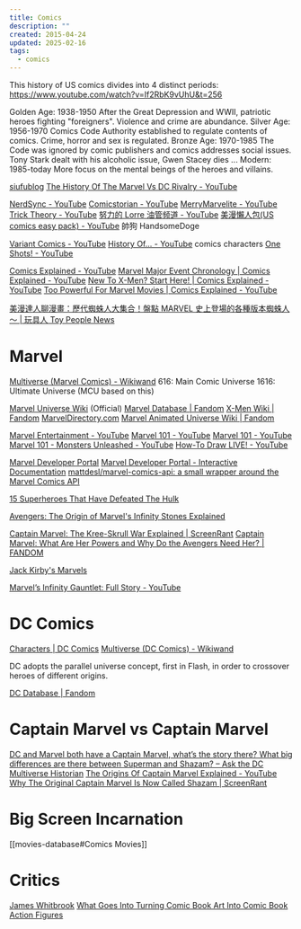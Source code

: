 ```yaml
---
title: Comics
description: ""
created: 2015-04-24
updated: 2025-02-16
tags:
  - comics
---
```


This history of US comics divides into 4 distinct periods:
<https://www.youtube.com/watch?v=If2RbK9vUhU&t=256>

Golden Age: 1938-1950
After the Great Depression and WWII, patriotic heroes fighting "foreigners". Violence and crime are abundance.
Silver Age: 1956-1970
Comics Code Authority established to regulate contents of comics. Crime, horror and sex is regulated.
Bronze Age: 1970-1985
The Code was ignored by comic publishers and comics addresses social issues. Tony Stark dealt with his alcoholic issue, Gwen Stacey dies ...
Modern: 1985-today
More focus on the mental beings of the heroes and villains.

[siufublog](https://siufublog.wordpress.com/)
[The History Of The Marvel Vs DC Rivalry - YouTube](https://www.youtube.com/watch?v=sXmyW7rCVR0)

[NerdSync - YouTube](https://www.youtube.com/@NerdSyncProductions)
[Comicstorian - YouTube](https://www.youtube.com/@comicstorian)
[MerryMarvelite - YouTube](https://www.youtube.com/@MerryMarvelite)
[Trick Theory - YouTube](https://www.youtube.com/@tricktheorists)
[努力的 Lorre 油管频道 - YouTube](https://www.youtube.com/@lorre1349)
[美漫懶人包(US comics easy pack) - YouTube](https://www.youtube.com/playlist?list=PLSYYuRn7FAnX5FQjaTH51siG6bPP7JslH) 帥狗 HandsomeDoge

[Variant Comics - YouTube](https://www.youtube.com/@variant)
[History Of... - YouTube](https://www.youtube.com/playlist?list=PL92anhRfLV9IlgS10t4BhlBR6e2s7ZoWL) comics characters
[One Shots! - YouTube](https://www.youtube.com/playlist?list=PL92anhRfLV9Lyqxv3wCONNfSB25D3loVN)

[Comics Explained - YouTube](https://www.youtube.com/@comics_explained)
[Marvel Major Event Chronology | Comics Explained - YouTube](https://www.youtube.com/playlist?list=PL9sO35KZL50yZh5dXW-7l93VZp7Ct4vYA)
[New To X-Men? Start Here! | Comics Explained - YouTube](https://www.youtube.com/playlist?list=PL9sO35KZL50y6mF4N-NCUXeAtj9P78_Cp)
[Too Powerful For Marvel Movies | Comics Explained - YouTube](https://www.youtube.com/playlist?list=PL9sO35KZL50w5_ObILpwuVvbsZCPFAIak)

[美漫達人聊漫畫：歷代蜘蛛人大集合！盤點 MARVEL 史上登場的各種版本蜘蛛人～ | 玩具人 Toy People News](https://www.toy-people.com/?p=39013)

# Marvel

[Multiverse (Marvel Comics) - Wikiwand](<https://www.wikiwand.com/en/Multiverse_(Marvel_Comics)>)
616: Main Comic Universe
1616: Ultimate Universe (MCU based on this)

[Marvel Universe Wiki](http://marvel.com/universe/Main_Page) (Official)
[Marvel Database | Fandom](https://marvel.fandom.com/wiki/Marvel_Database)
[X-Men Wiki | Fandom](https://x-men.fandom.com/wiki/X-Men_Wiki)
[MarvelDirectory.com](http://www.marveldirectory.com/index.htm)
[Marvel Animated Universe Wiki | Fandom](https://marvelanimated.fandom.com/wiki/Marvel_Animated_Universe_Wiki)

[Marvel Entertainment - YouTube](https://www.youtube.com/@marvel)
[Marvel 101 - YouTube](https://www.youtube.com/playlist?list=PLK5HARgNfgj-PrPFWJ18sMP1ikSvKP8IW)
[Marvel 101 - YouTube](https://www.youtube.com/playlist?list=PLK5HARgNfgj9PzWN_8236ehpoGcrjdBgL)
[Marvel 101 - Monsters Unleashed - YouTube](https://www.youtube.com/playlist?list=PLK5HARgNfgj_Fj49LrFvpxPDK42UpkYhT)
[How-To Draw LIVE! - YouTube](https://www.youtube.com/playlist?list=PLK5HARgNfgj8rW0EIVOLESQRHYW0QY2j8)

[Marvel Developer Portal](http://developer.marvel.com/)
[Marvel Developer Portal - Interactive Documentation](https://developer.marvel.com/docs)
[mattdesl/marvel-comics-api: a small wrapper around the Marvel Comics API](https://github.com/mattdesl/marvel-comics-api)

[15 Superheroes That Have Defeated The Hulk](http://screenrant.com/superheroes-that-have-defeated-the-hulk/)

[Avengers: The Origin of Marvel's Infinity Stones Explained](https://screenrant.com/marvel-infinity-stones-origin-comics-explained/)

[Captain Marvel: The Kree-Skrull War Explained | ScreenRant](https://screenrant.com/captain-marvel-kree-skull-war-comics/)
[Captain Marvel: What Are Her Powers and Why Do the Avengers Need Her? | FANDOM](https://www.fandom.com/articles/captain-marvel-powers)

[Jack Kirby's Marvels](https://www.imaginaryworldspodcast.org/jack-kirby-s-marvels.html)

[Marvel’s Infinity Gauntlet: Full Story - YouTube](https://www.youtube.com/watch?v=vxw00NkUugo)

# DC Comics

[Characters | DC Comics](http://www.dccomics.com/characters)
[Multiverse (DC Comics) - Wikiwand](<https://www.wikiwand.com/en/Multiverse_(DC_Comics)>)

DC adopts the parallel universe concept, first in Flash, in order to crossover heroes of different origins.

[DC Database | Fandom](https://dc.fandom.com/wiki/DC_Comics_Database)

# Captain Marvel vs Captain Marvel

[DC and Marvel both have a Captain Marvel, what’s the story there? What big differences are there between Superman and Shazam? – Ask the DC Multiverse Historian](https://dcmultiversehistorian.wordpress.com/2014/12/03/dc-and-marvel-both-have-a-captain-marvel-whats-the-story-there-also-what-big-differences-are-there-between-superman-and-shazam/amp/)
[The Origins Of Captain Marvel Explained - YouTube](https://www.youtube.com/watch?v=SAQ8ha08oPM)
[Why The Original Captain Marvel Is Now Called Shazam | ScreenRant](https://screenrant.com/captain-marvel-original-shazam-name-explained/)

# Big Screen Incarnation

[[movies-database#Comics Movies]]

# Critics

[James Whitbrook](http://kinja.com/Ursus-Veritas)
[What Goes Into Turning Comic Book Art Into Comic Book Action Figures](http://toybox.io9.com/what-goes-into-turning-comic-book-art-into-comic-book-a-1697029147)
